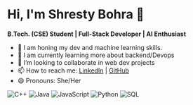 # Hi, I'm Shresty Bohra 👋

**B.Tech. (CSE) Student | Full-Stack Developer | AI Enthusiast**



- 🔭 I am honing my dev and machine learning skills.
- 🌱 I am currently learning more about backend/Devops
- 👯 I’m looking to collaborate in web dev projects
- 📫 How to reach me: [LinkedIn](http://www.linkedin.com/in/shresty-bohra/) | [GitHub](https://github.com/ShrestyB)
- 😄 Pronouns: She/Her





![C++](https://img.shields.io/badge/-C++-000000?style=flat&logo=c%2B%2B)
![Java](https://img.shields.io/badge/-Java-000000?style=flat&logo=java)
![JavaScript](https://img.shields.io/badge/-JavaScript-000000?style=flat&logo=javascript)
![Python](https://img.shields.io/badge/-Python-000000?style=flat&logo=python)
![SQL](https://img.shields.io/badge/-SQL-000000?style=flat&logo=postgresql)



<!--
**ShrestyB/ShrestyB** is a ✨ _special_ ✨ repository because its `README.md` (this file) appears on your GitHub profile.

Here are some ideas to get you started:

- 🔭 I’m currently working on ...
- 🌱 I’m currently learning ...
- 👯 I’m looking to collaborate on ...
- 🤔 I’m looking for help with ...
- 💬 Ask me about ...
- 📫 How to reach me: ...
- 😄 Pronouns: ...
- ⚡ Fun fact: ...

## 🚀 Languages Used

![Top Langs](https://github-readme-stats.vercel.app/api/top-langs/?username=ShrestyB&layout=compact&theme=radical)

## 📊 GitHub Stats

![Shresty's GitHub Stats](https://github-readme-stats.vercel.app/api?username=ShrestyB&show_icons=true&theme=radical)


### Connect with me:
[![LinkedIn](https://img.shields.io/badge/LinkedIn-blue?style=for-the-badge&logo=linkedin)](http://www.linkedin.com/in/shresty-bohra/)
[![GitHub](https://img.shields.io/badge/GitHub-gray?style=for-the-badge&logo=github)](https://github.com/ShrestyB)

-->
